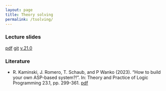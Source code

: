 ```yaml
---
layout: page
title: Theory solving
permalink: /tsolving/
---
```

### Lecture slides

  [pdf](https://github.com/potassco-asp-course/course/releases/download/v1.21.0/tsolving.pdf)
  [git](https://github.com/potassco-asp-course/tsolving)
  [v.21.0](https://github.com/potassco-asp-course/course/releases/tag/v1.21.0)

### Literature

  * R. Kaminski, J. Romero, T. Schaub, and P Wanko (2023).
	“How to build your own ASP-based system?!”.
	In: Theory and Practice of Logic Programming 23.1, pp. 299-361.
	[pdf](https://arxiv.org/abs/2008.06692)
